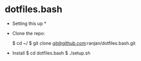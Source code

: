 dotfiles.bash
=============
* Setting this up *

* Clone the repo:
  
  $ cd ~/
  $ git clone git@github.com:ranjan/dotfiles.bash.git

* Install
  $ cd dotfiles.bash
  $ ./setup.sh
